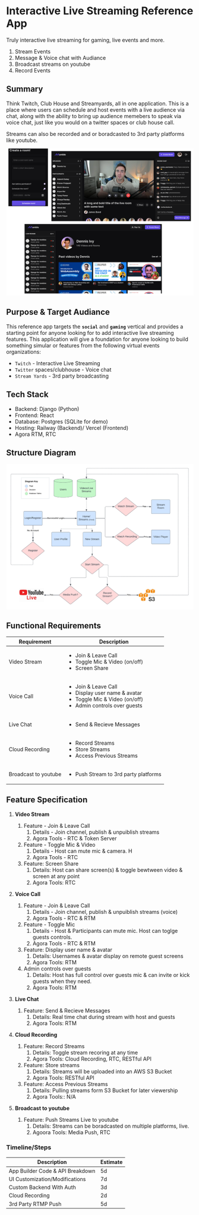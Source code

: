 # Interactive Live Streaming Reference App

Truly interactive live streaming for gaming, live events and more. 

1. Stream Events 
2. Message & Voice chat with Audiance
3. Broadcast streams on youtube
4. Record Events

## Summary

Think Twitch, Club House and Streamyards, all in one application. This is a place where users can schedule and host events with a live audience via chat, along with the ability to bring up audience memebers to speak via voice chat, just like you would on a twitter spaces or club house call. 

Streams can also be recorded and or boradcasted to 3rd party platforms like youtube. 


<img src="images/pages_preview.png" />


## Purpose & Target Audiance

This reference app targets the **`social`** and **`gaming`** vertical and provides a starting point for anyone looking for to add interactive live streaming features. This application will give a foundation for anyone looking to build something simular or features from the following virtual events organizations:

- `Twitch` - Interactive Live Streaming
- `Twitter` spaces/clubhouse - Voice chat
- `Stream Yards` - 3rd party broadcasting


## Tech Stack
- Backend: Django (Python)
- Frontend: React
- Database: Postgres (SQLite for demo)
- Hosting: Railway (Backend)/ Vercel (Frontend)
- Agora RTM, RTC

## Structure Diagram

<img src="images/diagram.png"/>


## Functional Requirements

| Requirement | Description |
| ------- | ------------------------------ |
 Video Stream |  <ul><li>Join & Leave Call</li><li>Toggle Mic & Video (on/off)</li><li>Screen Share</li></ul>
Voice Call |  <ul><li>Join & Leave Call</li><li>Display user name & avatar</li><li>Toggle Mic & Video (on/off)</li><li>Admin controls over guests</li></ul>
Live Chat |  <ul><li>Send & Recieve Messages</li></ul>
Cloud Recording |  <ul><li>Record Streams</li><li>Store Streams</li><li>Access Previous Streams</li></ul>
Broadcast to youtube |  <ul><li>Push Stream to 3rd party platforms</li></ul>


## Feature Specification

1. **Video Stream**
   1. Feature - Join & Leave Call
      1. Details - Join channel, publish & unpuiblish streams
      2. Agora Tools - RTC & Token Server
   2. Feature - Toggle Mic & Video
      1. Details - Host can mute mic & camera. H
      2. Agora Tools - RTC
   3. Feature: Screen Share
      1. Details: Host can share screen(s) & toggle bewtween video & screen at any point
      2. Agora Tools: RTC

2. **Voice Call**
   1. Feature - Join & Leave Call
      1. Details - Join channel, publish & unpuiblish streams (voice)
      2. Agora Tools - RTC & RTM
   2. Feature - Toggle Mic
      1. Details - Host & Participants can mute mic. Host can toglge guests controls.
      2. Agora Tools - RTC & RTM
   3. Feature: Display user name & avatar
      1. Details: Usernames & avatar display on remote guest screens
      2. Agora Tools: RTM
   4. Admin controls over guests
      1. Details: Host has full control over guests mic & can invite or kick guests when they need.
      2. Agora Tools: RTM
3. **Live Chat**
   1. Feature: Send & Recieve Messages
      1. Details: Real time chat during stream with host and guests
      2. Agora Tools: RTM
4. **Cloud Recording**
   1. Feature: Record Streams
      1. Details: Toggle stream recoring at any time
      2. Agora Tools: Cloud Recording, RTC, RESTful API
   2. Feature: Store streams 
      1. Details: Streams will be uploaded into an AWS S3 Bucket
      2. Agora Tools: RESTful API
   3. Feature: Access Previous Streams
      1. Details: Pulling streams form S3 Bucket for later viewership
      2. Agora Tools:: N/A
5. **Broadcast to youtube**
   1. Feature: Push Streams Live to youtube
      1. Details: Streams can be boradcasted on multiple platforms, live.
      2. Agoora Tools: Media Push, RTC
      
      
### Timeline/Steps

| Description | Estimate |
|-------------|----------|
App Builder Code & API Breakdown | 5d |
UI Customization/Modifications | 7d |
Custom Backend With Auth | 3d |
Cloud Recording | 2d |
3rd Party RTMP Push   | 5d |
